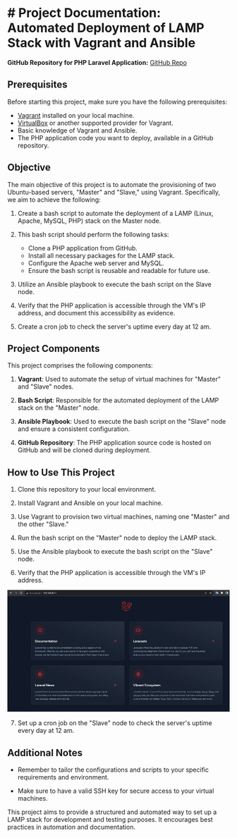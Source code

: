 # # Project Documentation: Automated Deployment of LAMP Stack with Vagrant and Ansible



**GitHub Repository for PHP Laravel Application:** [GitHub Repo](https://github.com/laravel/laravel)

## Prerequisites

Before starting this project, make sure you have the following prerequisites:

- [Vagrant](https://www.vagrantup.com/) installed on your local machine.
- [VirtualBox](https://www.virtualbox.org/) or another supported provider for Vagrant.
- Basic knowledge of Vagrant and Ansible.
- The PHP application code you want to deploy, available in a GitHub repository.

## Objective

The main objective of this project is to automate the provisioning of two Ubuntu-based servers, "Master" and "Slave," using Vagrant. Specifically, we aim to achieve the following:

1. Create a bash script to automate the deployment of a LAMP (Linux, Apache, MySQL, PHP) stack on the Master node.

2. This bash script should perform the following tasks:
   - Clone a PHP application from GitHub.
   - Install all necessary packages for the LAMP stack.
   - Configure the Apache web server and MySQL.
   - Ensure the bash script is reusable and readable for future use.

3. Utilize an Ansible playbook to execute the bash script on the Slave node.

4. Verify that the PHP application is accessible through the VM's IP address, and document this accessibility as evidence.

5. Create a cron job to check the server's uptime every day at 12 am.

## Project Components

This project comprises the following components:

1. **Vagrant**: Used to automate the setup of virtual machines for "Master" and "Slave" nodes.

2. **Bash Script**: Responsible for the automated deployment of the LAMP stack on the "Master" node.

3. **Ansible Playbook**: Used to execute the bash script on the "Slave" node and ensure a consistent configuration.

4. **GitHub Repository**: The PHP application source code is hosted on GitHub and will be cloned during deployment.

## How to Use This Project

1. Clone this repository to your local environment.

2. Install Vagrant and Ansible on your local machine.

3. Use Vagrant to provision two virtual machines, naming one "Master" and the other "Slave."

4. Run the bash script on the "Master" node to deploy the LAMP stack.

5. Use the Ansible playbook to execute the bash script on the "Slave" node.

6. Verify that the PHP application is accessible through the VM's IP address. 

![Laravel](laravel.jpeg)


7. Set up a cron job on the "Slave" node to check the server's uptime every day at 12 am.


## Additional Notes

- Remember to tailor the configurations and scripts to your specific requirements and environment.

- Make sure to have a valid SSH key for secure access to your virtual machines.



This project aims to provide a structured and automated way to set up a LAMP stack for development and testing purposes. It encourages best practices in automation and documentation.

